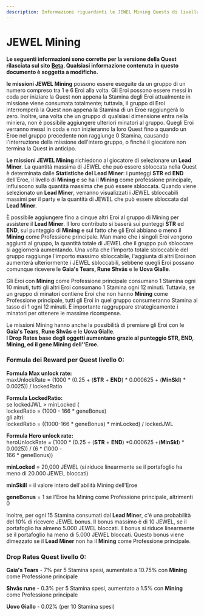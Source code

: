 ```yaml
---
description: Informazioni riguardanti le JEWEL Mining Quests di livello 0
---
```


# JEWEL Mining

**Le seguenti informazioni sono corrette per la versione della Quest rilasciata sul sito** [**Beta**](https://beta.defikingdoms.com/#/)**. Qualsiasi informazione contenuta in questo documento è soggetta a modifiche.**

**le missioni JEWEL Mining** possono essere eseguite da un gruppo di un numero compreso tra 1 e 6 Eroi alla volta. Gli Eroi possono essere messi in coda per iniziare la Quest non appena la Stamina degli Eroi attualmente in missione viene consumata totalmente; tuttavia, il gruppo di Eroi interromperà la Quest non appena la Stamina di un Eroe raggiungerà lo zero. Inoltre, una volta che un gruppo di qualsiasi dimensione entra nella miniera, non è possibile aggiungere ulteriori minatori al gruppo. Quegli Eroi verranno messi in coda e non inizieranno la loro Quest fino a quando un Eroe nel gruppo precedente non raggiunge 0 Stamina, causando l'interruzione della missione dell'intero gruppo, o finché il giocatore non termina la Quest in anticipo.

**Le missioni JEWEL Mining** richiedono al giocatore di selezionare un **Lead Miner**. La quantità massima di JEWEL che può essere sbloccata nella Quest è determinata dalle **Statistiche del Lead Miner**: i punteggi **STR** ed **END** dell'Eroe, il livello di **Mining** e se ha il **Mining** come professione principale, influiscono sulla quantità massima che può essere sbloccata. Quando viene selezionato un **Lead Miner**, verranno visualizzati i ​​JEWEL sbloccabili massimi per il party e la quantità di JEWEL che può essere sbloccata dal **Lead Miner**.

È possibile aggiungere fino a cinque altri Eroi al gruppo di Mining per assistere il **Lead Miner**. Il loro contributo si baserà sui punteggi **STR** ed **END**, sul punteggio di **Mining** e sul fatto che gli Eroi abbiano o meno il **Mining** come Professione principale. Man mano che i singoli Eroi vengono aggiunti al gruppo, la quantità totale di JEWEL che il gruppo può sbloccare si aggiornerà aumentando. Una volta che l'importo totale sbloccabile del gruppo raggiunge l'importo massimo sbloccabile, l'aggiunta di altri Eroi non aumenterà ulteriormente i JEWEL sbloccabili, sebbene quegli Eroi possano comunque ricevere le **Gaia's Tears, Rune Shvās** e le **Uova Gialle**.

Gli Eroi con **Mining** come Professione principale consumano 1 Stamina ogni 10 minuti, tutti gli altri Eroi consumano 1 Stamina ogni 12 minuti. Tuttavia, se un gruppo di minatori contiene Eroi che non hanno **Mining** come Professione principale, tutti gli Eroi in quel gruppo consumeranno Stamina al tasso di 1 ogni 12 minuti. È importante raggruppare strategicamente i minatori per ottenere le massime ricompense.

Le missioni Mining hanno anche la possibilità di premiare gli Eroi con le **Gaia's Tears**, **Rune Shvās** e le **Uova Gialle**.\
**I Drop Rates base degli oggetti aumentano grazie al punteggio STR, END, Mining, ed il gene Mining dell''Eroe.**

### **Formula dei Reward per Quest livello 0:**

**Formula Max unlock rate:**\
maxUnlockRate = (1000 \* (0.25 + (**STR** + **END**) \* 0.000625 + (**MinSkl**) \* 0.0025)) / lockedRatio

**Formula LockedRatio:**\
se lockedJWL > minLocked {\
lockedRatio = (1000 - 166 \* geneBonus)\
gli altri:\
lockedRatio = ((1000-166 \* geneBonus) \* minLocked) / lockedJWL

**Formula Hero unlock rate:**\
heroUnlockRate = (1000 \* (0.25 + (**STR** + **END**) \*0.000625 +(**MinSkl**) \* 0.0025)) / (6 \* (1000 -\
166 \* geneBonus))

**minLocked** = 20,000 JEWEL (si riduce linearmente se il portafoglio ha meno di 20.000 JEWEL bloccati)

**minSkill** = il valore intero dell'abilità Mining dell'Eroe

**geneBonus** = 1 se l'Eroe ha Mining come Professione principale, altrimenti 0

Inoltre, per ogni 15 Stamina consumati dal **Lead Miner**, c'è una probabilità del 10% di ricevere JEWEL bonus. Il bonus massimo è di 10 JEWEL, se il portafoglio ha almeno 5.000 JEWEL bloccati. Il bonus si riduce linearmente se il portafoglio ha meno di 5.000 JEWEL bloccati. Questo bonus viene dimezzato se il **Lead Miner** non ha il **Mining** come Professione principale.

### **Drop Rates Quest livello 0:**

**Gaia's Tears** - 7% per 5 Stamina spesi, aumentato a 10.75% con **Mining** come Professione principale

**Shvās rune** - 0.3% per 5 Stamina spesi, aumentato a 1.5% con **Mining** come Professione principale

**Uovo Giallo** - 0.02% (per 10 Stamina spesi)

